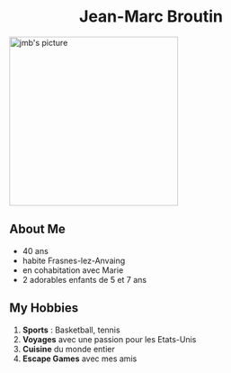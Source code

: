 
<center> <h1> Jean-Marc Broutin </h1> </center>

<img src="https://scontent.fbru2-1.fna.fbcdn.net/v/t1.0-9/37827544_10214260962050715_1680430869665284096_n.jpg?_nc_cat=107&_nc_ht=scontent.fbru2-1.fna&oh=9512fb6660f0d75ef61a36d5c78c9948&oe=5CD56411" alt="jmb's picture" width="300">

## About Me
<ul>
<li>40 ans
<li>habite Frasnes-lez-Anvaing
<li>en cohabitation avec Marie
<li>2 adorables enfants de 5 et 7 ans
</ul>

## My Hobbies
1. **Sports** : Basketball, tennis  
2. **Voyages** avec une passion pour les Etats-Unis
3. **Cuisine** du monde entier
4. **Escape Games** avec mes amis



